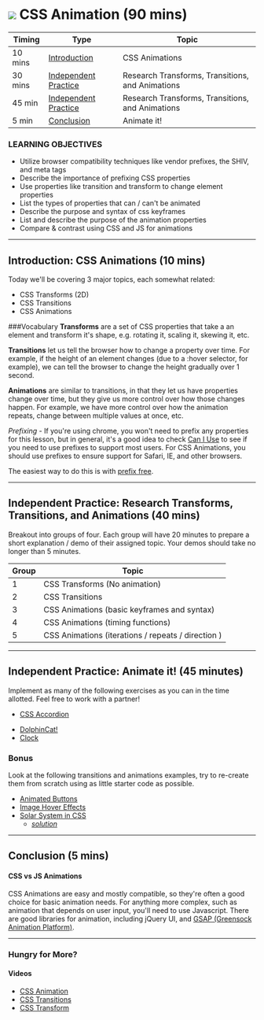 # ![](https://ga-dash.s3.amazonaws.com/production/assets/logo-9f88ae6c9c3871690e33280fcf557f33.png) CSS Animation (90 mins)

| Timing | Type | Topic |
| --- | --- | --- |
| 10 mins | [Introduction](#introduction) | CSS Animations |
| 30 mins | [Independent Practice](#ind-practice-research) | Research Transforms, Transitions, and Animations |
| 45 min | [Independent Practice](#ind-practice) | Research Transforms, Transitions, and Animations |
| 5 min | [Conclusion](#conclusion) | Animate it! |

### LEARNING OBJECTIVES
- Utilize browser compatibility techniques like vendor prefixes, the SHIV, and meta tags
- Describe the importance of prefixing CSS properties
- Use properties like transition and transform to change element properties
- List the types of properties that can / can't be animated
- Describe the purpose and syntax of css keyframes
- List and describe the purpose of the animation properties
- Compare & contrast using CSS and JS for animations

***

<a name="introduction"></a>
## Introduction: CSS Animations (10 mins)

Today we'll be covering 3 major topics, each somewhat related:
- CSS Transforms (2D)
- CSS Transitions
- CSS Animations

###Vocabulary
**Transforms** are a set of CSS properties that take a an element and transform it's shape, e.g. rotating it, scaling it, skewing it, etc.

**Transitions** let us tell the browser how to change a property over time. For example, if the height of an element changes (due to a :hover selector, for example), we can tell the browser to change the height gradually over 1 second.

**Animations** are similar to transitions, in that they let us have properties change over time, but they give us more control over how those changes happen. For example, we have more control over how the animation repeats, change between multiple values at once, etc.

*Prefixing* - If you're using chrome, you won't need to prefix any properties for this lesson, but in general, it's a good idea to check [Can I Use](http://caniuse.com/) to see if you need to use prefixes to support most users. For CSS Animations, you should use prefixes to ensure support for Safari, IE, and other browsers.

The easiest way to do this is with [prefix free](http://leaverou.github.io/prefixfree/).

***

<a name="ind-practice-research"></a>
## Independent Practice: Research Transforms, Transitions, and Animations (40 mins)
Breakout into groups of four. Each group will have 20 minutes to prepare a short explanation / demo of their assigned topic. Your demos should take no longer than 5 minutes.

| Group | Topic
| --- | --- |
| 1 | CSS Transforms (No animation) |
| 2 | CSS Transitions |
| 3 | CSS Animations (basic keyframes and syntax) |
| 4 | CSS Animations (timing functions) |
| 5 | CSS Animations (iterations / repeats / direction ) |

***
<!--Do you think there is a need to have an instructor demo any of these skills before sending the students to do independent practice?  -->
<a name="ind-practice"></a>
## Independent Practice: Animate it! (45 minutes)
Implement as many of the following exercises as you can in the time allotted. Feel free to work with a partner!

- [CSS Accordion](https://github.com/ga-wdi-exercises/css-accordion)

<!-- SME NEEDED: it'd be great if we could find a more real-world example to replace DolphinCat. -->
- [DolphinCat!](https://github.com/ga-wdi-exercises/dolphin-cat-css-animations)
- [Clock](https://github.com/ga-wdi-exercises/clock-bro)

### Bonus
Look at the following transitions and animations examples, try to re-create them from scratch using as little starter code as possible.

<!-- SME NEEDED: it might be valuable to create code similar to these examples, so we're not just linking the students out to so many options. I think that overwhelms them. Then, we could move these links to Additional Resources.  -->
- [Animated Buttons](http://tympanus.net/Tutorials/AnimatedButtons/index4.html)
- [Image Hover Effects](http://tympanus.net/Tutorials/OriginalHoverEffects/)
- [Solar System in CSS](http://neography.com/experiment/circles/solarsystem/)
  - [*solution*](http://neography.com/journal/our-solar-system-in-css3/)

***

<a name="conclusion"></a>
## Conclusion (5 mins)
#### CSS vs JS Animations
CSS Animations are easy and mostly compatible, so they're often a good choice for basic animation needs. For anything more complex, such as animation that depends on user input, you'll need to use Javascript. There are good libraries for animation, including jQuery UI, and [GSAP (Greensock Animation Platform)](http://greensock.com/gsap).

***

### Hungry for More?
#### Videos
- [CSS Animation](https://www.youtube.com/watch?v=9RfHG3K8U_Q&index=31&list=PLdnONIhPScST0Vy4LrIZiYKpFNoxgyH7J)
- [CSS Transitions](https://www.youtube.com/watch?v=Xu3SrQhtBqw&index=30&list=PLdnONIhPScST0Vy4LrIZiYKpFNoxgyH7J)
- [CSS Transform](https://www.youtube.com/watch?v=Gu-HBBZLyjg&index=29&list=PLdnONIhPScST0Vy4LrIZiYKpFNoxgyH7J)
